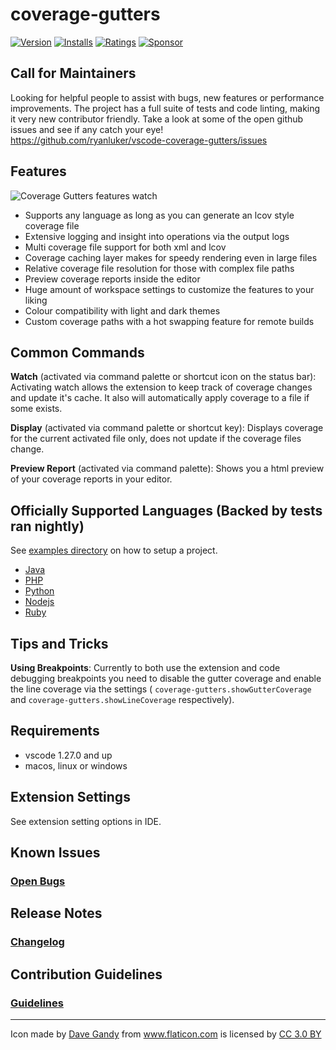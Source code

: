 # coverage-gutters
[![Version](https://vsmarketplacebadge.apphb.com/version/ryanluker.vscode-coverage-gutters.svg)](https://marketplace.visualstudio.com/items?itemName=ryanluker.vscode-coverage-gutters)
[![Installs](https://vsmarketplacebadge.apphb.com/installs/ryanluker.vscode-coverage-gutters.svg)](https://marketplace.visualstudio.com/items?itemName=ryanluker.vscode-coverage-gutters)
[![Ratings](https://vsmarketplacebadge.apphb.com/rating/ryanluker.vscode-coverage-gutters.svg)](https://marketplace.visualstudio.com/items?itemName=ryanluker.vscode-coverage-gutters)
[![Sponsor](https://img.shields.io/github/sponsors/ryanluker)](https://github.com/sponsors/ryanluker)

## Call for Maintainers
Looking for helpful people to assist with bugs, new features or performance improvements. The project has a full suite of tests and code linting, making it very new contributor friendly. Take a look at some of the open github issues and see if any catch your eye!  
https://github.com/ryanluker/vscode-coverage-gutters/issues

## Features
![Coverage Gutters features watch](https://github.com/ryanluker/vscode-coverage-gutters/raw/HEAD/promo_images/coverage-gutters-features-1.gif)

- Supports any language as long as you can generate an lcov style coverage file
- Extensive logging and insight into operations via the output logs
- Multi coverage file support for both xml and lcov
- Coverage caching layer makes for speedy rendering even in large files
- Relative coverage file resolution for those with complex file paths
- Preview coverage reports inside the editor
- Huge amount of workspace settings to customize the features to your liking
- Colour compatibility with light and dark themes
- Custom coverage paths with a hot swapping feature for remote builds

## Common Commands
**Watch** (activated via command palette or shortcut icon on the status bar):
Activating watch allows the extension to keep track of coverage changes and update it's cache. It also will automatically apply coverage to a file if some exists.

**Display** (activated via command palette or shortcut key):
Displays coverage for the current activated file only, does not update if the coverage files change.

**Preview Report** (activated via command palette):
Shows you a html preview of your coverage reports in your editor.

## Officially Supported Languages (Backed by tests ran nightly)

See [examples directory](https://github.com/ryanluker/vscode-coverage-gutters/blob/HEAD/example) on how to setup a project.

- [Java](https://github.com/ryanluker/vscode-coverage-gutters/blob/HEAD/example/java)
- [PHP](https://github.com/ryanluker/vscode-coverage-gutters/blob/HEAD/example/php)
- [Python](https://github.com/ryanluker/vscode-coverage-gutters/blob/HEAD/example/python)
- [Nodejs](https://github.com/ryanluker/vscode-coverage-gutters/blob/HEAD/example/node)
- [Ruby](https://github.com/ryanluker/vscode-coverage-gutters/blob/HEAD/example/ruby)

## Tips and Tricks
**Using Breakpoints**: Currently to both use the extension and code debugging breakpoints you need to disable the gutter coverage and enable the line coverage via the settings ( `coverage-gutters.showGutterCoverage` and `coverage-gutters.showLineCoverage` respectively).

## Requirements
- vscode 1.27.0 and up
- macos, linux or windows

## Extension Settings
See extension setting options in IDE.

## Known Issues
### [Open Bugs](https://github.com/ryanluker/vscode-coverage-gutters/issues?q=is%3Aopen+is%3Aissue+label%3Abug)

## Release Notes
### [Changelog](https://github.com/ryanluker/vscode-coverage-gutters/releases)

## Contribution Guidelines
### [Guidelines](https://github.com/ryanluker/vscode-coverage-gutters/blob/HEAD/CONTRIBUTING.md)

-----------------------------------------------------------------------------------------------------------

<div>Icon made by <a href="http://www.flaticon.com/authors/dave-gandy" title="Dave Gandy">Dave Gandy</a> from <a href="http://www.flaticon.com" title="Flaticon">www.flaticon.com</a> is licensed by <a href="http://creativecommons.org/licenses/by/3.0/" title="Creative Commons BY 3.0" target="_blank">CC 3.0 BY</a></div>
